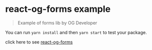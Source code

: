 # react-og-forms example

> Example of forms lib by OG Developer

You can run `yarn install` and then `yarn start` to test your package.

click here to see [react-og-forms](https://www.npmjs.com/package/react-og-forms)
